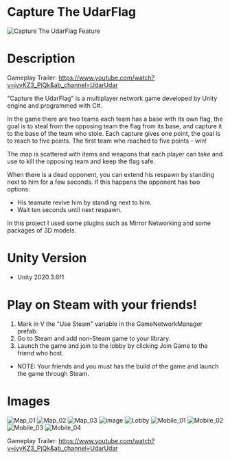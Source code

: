 # Capture The UdarFlag
![Capture The UdarFlag Feature](https://user-images.githubusercontent.com/76158235/119045163-c46a6380-b9c3-11eb-83e0-db3baabef6b7.jpg)

# Description
Gameplay Trailer: https://www.youtube.com/watch?v=jyvKZ3_PjQk&ab_channel=UdarUdar

"Capture the UdarFlag" is a multiplayer network game developed by Unity engine and programmed with C#.

In the game there are two teams each team has a base with its own flag, the goal is to steal from the opposing team the flag from its base, and capture it to the base of the team who stole.
Each capture gives one point, the goal is to reach to five points.
The first team who reached to five points - win!

The map is scattered with items and weapons that each player can take and use to kill the opposing team and keep the flag safe.

When there is a dead opponent, you can extend his respawn by standing next to him for a few seconds.
If this happens the opponent has two options:
* His teamate revive him by standing next to him.
* Wait ten seconds until next respawn.


In this project I used some plugins such as Mirror Networking and some packages of 3D models.

# Unity Version
- Unity 2020.3.6f1

# Play on Steam with your friends!

 1. Mark in V the "Use Steam" variable in the GameNetworkManager prefab.
 2. Go to Steam and add non-Steam game to your library.
 3. Launch the game and join to the lobby by clicking Join Game to the friend who host.

* NOTE: Your friends and you must has the build of the game and launch the game through Steam.
# Images
![Map_01](https://user-images.githubusercontent.com/76158235/119138730-dd6a2780-ba4a-11eb-9b51-f3b8762d2f00.jpg)
![Map_02](https://user-images.githubusercontent.com/76158235/119138733-de9b5480-ba4a-11eb-916a-42bf0f2c4e93.jpg)
![Map_03](https://user-images.githubusercontent.com/76158235/119138734-dfcc8180-ba4a-11eb-8a3e-d32035f2f9ac.jpg)
![image](https://user-images.githubusercontent.com/76158235/119139216-6b461280-ba4b-11eb-9bef-8ba5062c4194.png)
![Lobby](https://user-images.githubusercontent.com/76158235/119138721-da6f3700-ba4a-11eb-9147-58f93d0c8177.jpg)
![Mobile_01](https://user-images.githubusercontent.com/76158235/120808460-c4d13580-c551-11eb-90f7-b00ac6fb16be.jpg)
![Mobile_02](https://user-images.githubusercontent.com/76158235/120808477-c7cc2600-c551-11eb-9578-1a4124947992.jpg)
![Mobile_03](https://user-images.githubusercontent.com/76158235/120808485-c8fd5300-c551-11eb-820b-9b5b0f757b66.jpg)
![Mobile_04](https://user-images.githubusercontent.com/76158235/120808489-ca2e8000-c551-11eb-8ade-f389b32f6a93.jpg)

Gameplay Trailer: https://www.youtube.com/watch?v=jyvKZ3_PjQk&ab_channel=UdarUdar
